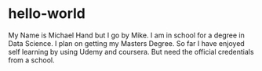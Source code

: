 # hello-world

My Name is Michael Hand but I go by Mike. I am in school for a degree in Data Science. I plan on getting my Masters Degree. So far I have enjoyed self learning by using Udemy and coursera. But need the official credentials from a school. 
